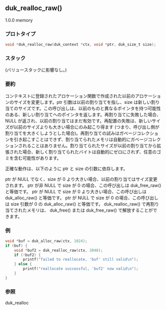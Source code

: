 ## duk_realloc_raw() 

1.0.0 memory

### プロトタイプ

```c
void *duk_realloc_raw(duk_context *ctx, void *ptr, duk_size_t size);
```

### スタック

(バリュースタックに影響なし。)


### 要約

コンテキストに登録されたアロケーション関数で作成された以前のアロケーションのサイズを変更します。ptr 引数は以前の割り当てを指し、size は新しい割り当てのサイズです。この呼び出しは、以前のものと異なるポインタを持つ可能性のある、新しい割り当てへのポインタを返します。再割り当てに失敗した場合、NULL が返され、以前の割り当てはまだ有効です。再配置の失敗は、新しいサイズが以前のサイズよりも大きい場合にのみ起こり得ます (つまり、呼び出し側が割り当てを大きくしようとした場合)。再割り当ての試みはガベージコレクションを引き起こすことはできず、割り当てられたメモリは自動的にガベージコレクションされることはありません。割り当てられたサイズが以前の割り当てから拡張された場合、新しく割り当てられたバイトは自動的にゼロにされず、任意のゴミを含む可能性があります。

正確な動作は、以下のように ptr と size の引数に依存します。

ptr が NULL でなく、size が 0 より大きい場合、以前の割り当てはサイズ変更されます。
ptr が非 NULL で size が 0 の場合、この呼び出しは duk_free_raw() と等価です。
ptr が NULL で size が 0 より大きい場合、この呼び出しは duk_alloc_raw() と等価です。
ptr が NULL で size が 0 の場合、この呼び出しは size 引数が 0 の duk_alloc_raw() と等価です。
duk_realloc_raw() で再割り当てされたメモリは、 duk_free() または duk_free_raw() で解放することができます。


### 例

```c
void *buf = duk_alloc_raw(ctx, 1024);
if (buf) {
    void *buf2 = duk_realloc_raw(ctx, 2048);
    if (!buf2) {
        printf("failed to reallocate, 'buf' still valid\n");
    } else {
        printf("reallocate successful, 'buf2' now valid\n");
    }
}
```

### 参照

duk_realloc
